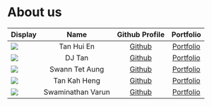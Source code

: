 # About us

Display | Name | Github Profile | Portfolio 
--------|:----:|:--------------:|:---------:
![](https://github.com/huien77/ip/blob/b9f28c43d463b724d9892827fc7a19a08766d994/docs/maintenance_img.png?raw=true) | Tan Hui En | [Github](https://github.com/huien77) | [Portfolio](docs/team/johndoe.md)
![](https://via.placeholder.com/100.png?text=Photo) | DJ Tan | [Github](https://github.com/DJ-Tan) | [Portfolio](docs/team/johndoe.md)
![](https://via.placeholder.com/100.png?text=Photo) | Swann Tet Aung | [Github](https://github.com/STAung07) | [Portfolio](docs/team/johndoe.md)
![](https://via.placeholder.com/100.png?text=Photo) | Tan Kah Heng | [Github](https://github.com/kahhe) | [Portfolio](docs/team/johndoe.md)
![](https://avatars.githubusercontent.com/u/85042815?v=4) | Swaminathan Varun | [Github](https://github.com/flerovious) | [Portfolio](docs/team/johndoe.md)
